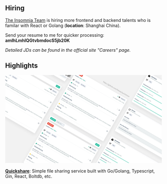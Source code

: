 ## Hiring

[The Insomnia Team](https://github.com/Kong/insomnia) is hiring more frontend and backend talents who is familar with React or Golang (**location**: Shanghai China).

Send your resume to me for quicker processing: **amlhLmhlQGtvbmdocS5jb20K**

*Detailed JDs can be found in the official site "Careers" page.*


## Highlights

![Quickshare on desktop](./imgs/quickshare/v0.5.4/screens_2.jpg)

**[Quickshare](https://github.com/ihexxa/quickshare)**: Simple file sharing service built with Go/Golang, Typescript, Gin, React, Boltdb, etc.

<!--
**ihexxa/ihexxa** is a ✨ _special_ ✨ repository because its `README.md` (this file) appears on your GitHub profile.

Here are some ideas to get you started:

- 🔭 I’m currently working on ...
- 🌱 I’m currently learning ...
- 👯 I’m looking to collaborate on ...
- 🤔 I’m looking for help with ...
- 💬 Ask me about ...
- 📫 How to reach me: ...
- 😄 Pronouns: ...
- ⚡ Fun fact: ...
-->
